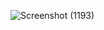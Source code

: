 ![Screenshot (1193)](https://user-images.githubusercontent.com/83947709/206216007-d33eb244-a432-4c2d-b69a-bad9bfe15020.png)
